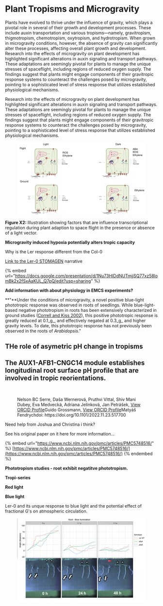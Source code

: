 # Plant Tropisms and Microgravity

Plants have evolved to thrive under the influence of gravity, which plays a pivotal role in several of their growth and development processes. These include auxin transportation and various tropisms—namely, gravitropism, thigmotropism, chemotropism, oxytropism, and hydrotropism. When grown in microgravity conditions, however, the absence of gravity can significantly alter these processes, affecting overall plant growth and development. Research into the effects of microgravity on plant development has highlighted significant alterations in auxin signaling and transport pathways. These adaptations are seemingly pivotal for plants to manage the unique stresses of spaceflight, including regions of reduced oxygen supply. The findings suggest that plants might engage components of their gravitropic response systems to counteract the challenges posed by microgravity, pointing to a sophisticated level of stress response that utilizes established physiological mechanisms.

Research into the effects of microgravity on plant development has highlighted significant alterations in auxin signaling and transport pathways. These adaptations are seemingly pivotal for plants to manage the unique stresses of spaceflight, including regions of reduced oxygen supply. The findings suggest that plants might engage components of their gravitropic response systems to counteract the challenges posed by microgravity, pointing to a sophisticated level of stress response that utilizes established physiological mechanisms.



<figure><img src=".gitbook/assets/image (10) (1).png" alt=""><figcaption></figcaption></figure>

**Figure X2:** Illustration showing factors that are influence transcriptional regulation during plant adaption to space flight in the presence or absence of a light vector.&#x20;



**Microgravity induced hypoxia potentially alters tropic capacity**&#x20;



Why is the Ler response different from the Col-0

[Link to the Ler-0 STOMAGEN](https://docs.google.com/presentation/d/1Nu73HIDdNUTmjjSQ77xz58lomBk2x2fSxAaKUL\_Q7pQ/edit?usp=sharing) narrative

{% embed url="https://docs.google.com/presentation/d/1Nu73HIDdNUTmjjSQ77xz58lomBk2x2fSxAaKUL_Q7pQ/edit?usp=sharing" %}



**Add information with about physiology in EMCS experiments?**&#x20;

**"**Under the conditions of microgravity, a novel positive blue-light phototropic response was observed in roots of seedlings. While blue-light-based negative phototropism in roots has been extensively characterized in ground studies ([Correll and Kiss 2002](https://www.ncbi.nlm.nih.gov/pmc/articles/PMC5748516/#R12)), this positive phototropic response is greatly reduced at 0.1_g_, and effectively negated at 0.3_g_ and higher gravity levels. To date, this phototropic response has not previously been observed in the roots of _Arabidopsis_."&#x20;





## THe role of asymetric pH change in tropisms  <a href="#page-title" id="page-title"></a>

## The AUX1-AFB1-CNGC14 module establishes longitudinal root surface pH profile that are involved in tropic reorientations.  <a href="#page-title" id="page-title"></a>

<figure><img src="https://lh7-us.googleusercontent.com/QPHEKotZa17gXbpKjC5nLNZC5C_kcsBmxfnbdqsxKIw1nKcA20fDDXX3ktpGPOmSO4ShvnJyiesbLJh8MIzZcONfHSNq2SbYfZ2E_dAXC5NZ-KokMdxHasd48BdOJ5EYoSH-U06CF-ozLZCo3nldDv9YBA=s2048" alt=""><figcaption><p>Nelson BC Serre, Daša Wernerová, Pruthvi Vittal, Shiv Mani Dubey, Eva Medvecká, Adriana Jelínková, Jan Petrášek, <a href="http://orcid.org/0000-0001-7529-9244"> View ORCID Profile</a>Guido Grossmann, <a href="http://orcid.org/0000-0002-9767-8699"> View ORCID Profile</a>Matyáš Fendrychdoi: https://doi.org/10.1101/2022.11.23.517700</p></figcaption></figure>



Need help from Joshua and Christina i think?

See his original paper on it here for more information...&#x20;

{% embed url="https://www.ncbi.nlm.nih.gov/pmc/articles/PMC5748516/" %}
[https://www.ncbi.nlm.nih.gov/pmc/articles/PMC5748516/](https://www.ncbi.nlm.nih.gov/pmc/articles/PMC5748516/)
{% endembed %}

**Phototropism studies - root exhibit negatitve phototropism.**&#x20;

**Tropi-series**

**Red light**

**Blue light**&#x20;





Ler-0 and its unque response to blue light and the potential effect of fractional G's on atmospheric circulation. &#x20;

<figure><img src=".gitbook/assets/image (18).png" alt=""><figcaption></figcaption></figure>

